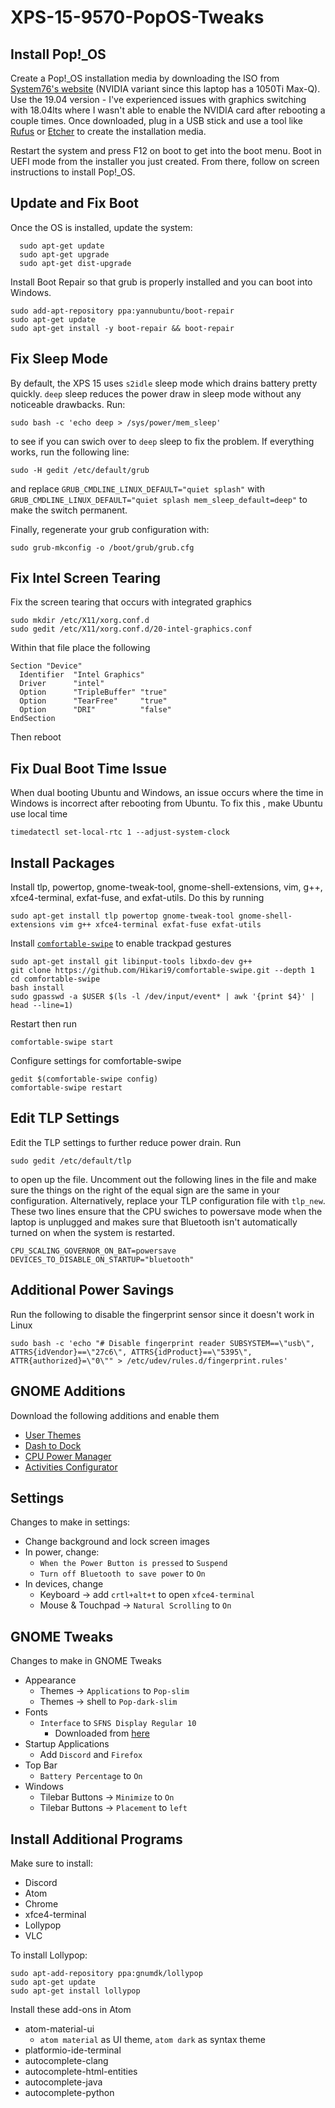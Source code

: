 # XPS-15-9570-PopOS-Tweaks

## Install Pop!_OS
  Create a Pop!_OS installation media by downloading the ISO from [System76's website](https://system76.com/pop) (NVIDIA variant since this laptop has a 1050Ti Max-Q). Use the 19.04 version - I've experienced issues with graphics switching with 18.04lts where I wasn't able to enable the NVIDIA card after rebooting a couple times. Once downloaded, plug in a USB stick and use a tool like [Rufus](https://rufus.ie/) or [Etcher](https://www.balena.io/etcher/) to create the installation media.

  Restart the system and press F12 on boot to get into the boot menu. Boot in UEFI mode from the installer you just created. From there, follow on screen instructions to install Pop!_OS.

## Update and Fix Boot
  Once the OS is installed, update the system:

      sudo apt-get update
      sudo apt-get upgrade
      sudo apt-get dist-upgrade


  Install Boot Repair so that grub is properly installed and you can boot into Windows.

    sudo add-apt-repository ppa:yannubuntu/boot-repair
    sudo apt-get update
    sudo apt-get install -y boot-repair && boot-repair

## Fix Sleep Mode
  By default, the XPS 15 uses `s2idle` sleep mode which drains battery pretty quickly. `deep` sleep reduces the power draw in sleep mode without any noticeable drawbacks. Run:

    sudo bash -c 'echo deep > /sys/power/mem_sleep'

  to see if you can swich over to `deep` sleep to fix the problem. If everything works, run the following line:

    sudo -H gedit /etc/default/grub

  and replace `GRUB_CMDLINE_LINUX_DEFAULT="quiet splash"` with `GRUB_CMDLINE_LINUX_DEFAULT="quiet splash mem_sleep_default=deep"` to make the switch permanent.

  Finally, regenerate your grub configuration with:

    sudo grub-mkconfig -o /boot/grub/grub.cfg

## Fix Intel Screen Tearing
  Fix the screen tearing that occurs with integrated graphics

    sudo mkdir /etc/X11/xorg.conf.d
    sudo gedit /etc/X11/xorg.conf.d/20-intel-graphics.conf

  Within that file place the following

    Section "Device"
      Identifier  "Intel Graphics"
      Driver      "intel"
      Option      "TripleBuffer" "true"
      Option      "TearFree"     "true"
      Option      "DRI"          "false"
    EndSection

  Then reboot

## Fix Dual Boot Time Issue
  When dual booting Ubuntu and Windows, an issue occurs where the time in Windows is incorrect after rebooting from Ubuntu. To fix this , make Ubuntu use local time

    timedatectl set-local-rtc 1 --adjust-system-clock

## Install Packages

  Install tlp, powertop, gnome-tweak-tool, gnome-shell-extensions, vim, g++, xfce4-terminal, exfat-fuse, and exfat-utils. Do this by running

    sudo apt-get install tlp powertop gnome-tweak-tool gnome-shell-extensions vim g++ xfce4-terminal exfat-fuse exfat-utils

  Install [`comfortable-swipe`](https://github.com/Hikari9/comfortable-swipe) to enable trackpad gestures

    sudo apt-get install git libinput-tools libxdo-dev g++
    git clone https://github.com/Hikari9/comfortable-swipe.git --depth 1
    cd comfortable-swipe
    bash install
    sudo gpasswd -a $USER $(ls -l /dev/input/event* | awk '{print $4}' | head --line=1)

  Restart then run

    comfortable-swipe start

  Configure settings for comfortable-swipe

    gedit $(comfortable-swipe config)
    comfortable-swipe restart

## Edit TLP Settings
  Edit the TLP settings to further reduce power drain. Run

    sudo gedit /etc/default/tlp

  to open up the file. Uncomment out the following lines in the file and make sure the things on the right of the equal sign are the same in your configuration. Alternatively, replace your TLP configuration file with `tlp_new`. These two lines ensure that the CPU swiches to powersave mode when the laptop is unplugged and makes sure that Bluetooth isn't automatically turned on when the system is restarted.

    CPU_SCALING_GOVERNOR_ON_BAT=powersave
    DEVICES_TO_DISABLE_ON_STARTUP="bluetooth"

## Additional Power Savings
  Run the following to disable the fingerprint sensor since it doesn't work in Linux

    sudo bash -c 'echo "# Disable fingerprint reader SUBSYSTEM==\"usb\", ATTRS{idVendor}==\"27c6\", ATTRS{idProduct}==\"5395\", ATTR{authorized}=\"0\"" > /etc/udev/rules.d/fingerprint.rules'

## GNOME Additions
  Download the following additions and enable them

  * [User Themes](https://extensions.gnome.org/extension/19/user-themes)
  * [Dash to Dock](https://extensions.gnome.org/extension/307/dash-to-dock)
  * [CPU Power Manager](https://extensions.gnome.org/extension/945/cpu-power-manager)
  * [Activities Configurator](https://extensions.gnome.org/extension/358/activities-configurator/)

## Settings
  Changes to make in settings:
  * Change background and lock screen images
  * In power, change:
    * `When the Power Button is pressed` to `Suspend`
    * `Turn off Bluetooth to save power` to `On`
  * In devices, change
    * Keyboard -> add `crtl+alt+t` to open `xfce4-terminal`
    * Mouse & Touchpad -> `Natural Scrolling` to `On`

## GNOME Tweaks
  Changes to make in GNOME Tweaks
  * Appearance
    * Themes -> `Applications` to `Pop-slim`
    * Themes -> shell to `Pop-dark-slim`
  * Fonts
    * `Interface` to `SFNS Display Regular 10`
      * Downloaded from [here](https://github.com/supermarin/YosemiteSanFranciscoFont)
  * Startup Applications
    * Add `Discord` and `Firefox`
  * Top Bar
    * `Battery Percentage` to `On`
  * Windows
    * Tilebar Buttons -> `Minimize` to `On`
    * Tilebar Buttons -> `Placement` to `left`

## Install Additional Programs
  Make sure to install:
  * Discord
  * Atom
  * Chrome
  * xfce4-terminal
  * Lollypop
  * VLC


  To install Lollypop:

    sudo apt-add-repository ppa:gnumdk/lollypop
    sudo apt-get update
    sudo apt-get install lollypop

  Install these add-ons in Atom
  * atom-material-ui
    * `atom material` as UI theme, `atom dark` as syntax theme
  * platformio-ide-terminal
  * autocomplete-clang
  * autocomplete-html-entities
  * autocomplete-java
  * autocomplete-python
